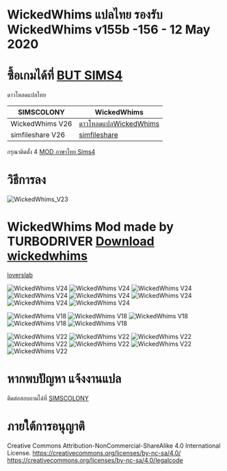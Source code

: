 # WickedWhims แปลไทย รองรับ WickedWhims v155b -156 - 12 May 2020
# ซื้อเกมได้ที่ [BUT SIMS4](https://www.cdkeys.com/pc/games/the-sims-4-standard-edition-pc-cd-key-origin?mw_aref=simscolony)
ดาวโหลดแปลไทย 

| SIMSCOLONY| WickedWhims |
| ------------- | ------------- |
| WickedWhims V26| [ดาวโหลดแปลWickedWhims](https://github.com/simcolony/WickedWhims_Traditional_THAI/raw/master/SIMSCOLONY_WickedWhims_THV26.package) |
| simfileshare V26 | [simfileshare](http://www.simfileshare.net/download/1788164/) |

กรุณาติดตั้ง 4 [MOD ภาษาไทย Sims4](https://simcolony.github.io/TS4THDEMO/)

# วิธีการลง
![WickedWhims_V23](https://i.imgur.com/ie5dS6B.jpg)

# WickedWhims Mod made by TURBODRIVER   [Download wickedwhims](http://wickedwhims.tumblr.com/) 
[loverslab](https://www.loverslab.com/files/file/5755-sims-4-thai-translation-for-wickedwhims-435140c-16-april-2019/)

![WickedWhims V24](https://i.imgur.com/34GSL2S.jpg)
![WickedWhims V24](https://i.imgur.com/rppsRWD.jpg)
![WickedWhims V24](https://i.imgur.com/EumppKh.jpg)
![WickedWhims V24](https://i.imgur.com/AtVlOpM.jpg)
![WickedWhims V24](https://i.imgur.com/VlXvCl9.jpg)
![WickedWhims V24](https://i.imgur.com/1FqiZmm.jpg)
![WickedWhims V24](https://i.imgur.com/vfTgFyH.jpg)
![WickedWhims V24](https://i.imgur.com/7dFetNb.jpg)

![WickedWhims V18](https://i.imgur.com/N6UNmAB.jpg)
![WickedWhims V18](https://i.imgur.com/JLEWHZH.jpg)
![WickedWhims V18](https://i.imgur.com/TwQpZks.jpg)
![WickedWhims V18](https://i.imgur.com/riqX0cK.jpg)
![WickedWhims V18](https://i.imgur.com/eSFQ7BX.jpg)

![WickedWhims V22](https://i.imgur.com/bOlxwvI.jpg)
![WickedWhims V22](https://i.imgur.com/I6H4cyT.jpg)
![WickedWhims V22](https://i.imgur.com/gkxiIhQ.jpg)
![WickedWhims V22](https://i.imgur.com/Sx5KaVS.jpg)
![WickedWhims V22](https://i.imgur.com/YThbaDS.jpg)
![WickedWhims V22](https://i.imgur.com/B0kUj6N.jpg)
![WickedWhims V22](https://i.imgur.com/wjaeC0n.jpg)

# หากพบปัญหา แจ้งงานแปล
ติดต่อสอบถามได้ที่ [SIMSCOLONY](https://www.facebook.com/SimsColony/)

# ภายใต้การอนุญาติ 
Creative Commons Attribution-NonCommercial-ShareAlike 4.0 International License.
https://creativecommons.org/licenses/by-nc-sa/4.0/
https://creativecommons.org/licenses/by-nc-sa/4.0/legalcode
